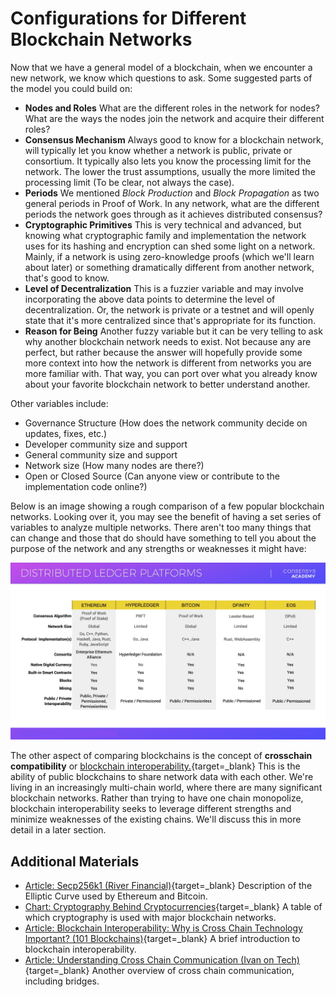 Configurations for Different Blockchain Networks
================================================

Now that we have a general model of a blockchain, when we encounter a new network, we know which questions to ask. Some suggested parts of the model you could build on:

* **Nodes and Roles** What are the different roles in the network for nodes? What are the ways the nodes join the network and acquire their different roles?
* **Consensus Mechanism** Always good to know for a blockchain network, will typically let you know whether a network is public, private or consortium. It typically also lets you know the processing limit for the network. The lower the trust assumptions, usually the more limited the processing limit (To be clear, not always the case).
* **Periods** We mentioned *Block Production* and *Block Propagation* as two general periods in Proof of Work. In any network, what are the different periods the network goes through as it achieves distributed consensus?
* **Cryptographic Primitives** This is very technical and advanced, but knowing what cryptographic family and implementation the network uses for its hashing and encryption can shed some light on a network. Mainly, if a network is using zero-knowledge proofs (which we'll learn about later) or something dramatically different from another network, that's good to know.
* **Level of Decentralization** This is a fuzzier variable and may involve incorporating the above data points to determine the level of decentralization. Or, the network is private or a testnet and will openly state that it's more centralized since that's appropriate for its function.
* **Reason for Being** Another fuzzy variable but it can be very telling to ask why another blockchain network needs to exist. Not because any are perfect, but rather because the answer will hopefully provide some more context into how the network is different from networks you are more familiar with. That way, you can port over what you already know about your favorite blockchain network to better understand another.

Other variables include: 
 
* Governance Structure (How does the network community decide on updates, fixes, etc.)
* Developer community size and support
* General community size and support
* Network size (How many nodes are there?)
* Open or Closed Source (Can anyone view or contribute to the implementation code online?)

 

 Below is an image showing a rough comparison of a few popular blockchain networks. Looking over it, you may see the benefit of having a set series of variables to analyze multiple networks. There aren't too many things that can change and those that do should have something to tell you about the purpose of the network and any strengths or weaknesses it might have:

 ![](../../../img/S01/blockchain-config.png)

 The other aspect of comparing blockchains is the concept of **crosschain compatibility** or [blockchain interoperability.](https://101blockchains.com/blockchain-interoperability/){target=_blank} This is the ability of public blockchains to share network data with each other. We're living in an increasingly multi-chain world, where there are many significant blockchain networks. Rather than trying to have one chain monopolize, blockchain interoperability seeks to leverage different strengths and minimize weaknesses of the existing chains. We'll discuss this in more detail in a later section.

 Additional Materials
--------------------

 * [Article: Secp256k1 (River Financial)](https://river.com/learn/terms/s/secp256k1/){target=_blank} Description of the Elliptic Curve used by Ethereum and Bitcoin.
* [Chart: Cryptography Behind Cryptocurrencies](https://www.susanka.eu/coins-crypto/){target=_blank} A table of which cryptography is used with major blockchain networks.
* [Article: Blockchain Interoperability: Why is Cross Chain Technology Important? (101 Blockchains)](https://101blockchains.com/blockchain-interoperability/){target=_blank} A brief introduction to blockchain interoperability.
* [Article: Understanding Cross Chain Communication (Ivan on Tech)](https://academy.ivanontech.com/blog/understanding-cross-chain-communication-examining-blockchain-interoperability-and-why-it-matters){target=_blank} Another overview of cross chain communication, including bridges.

 
